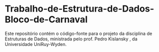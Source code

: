 # Trabalho-de-Estrutura-de-Dados-Bloco-de-Carnaval
Este repositório contém o código-fonte para o projeto da disciplina de Estruturas de Dados, ministrada pelo prof. Pedro Kislansky ,  da Universidade UniRuy-Wyden. 
